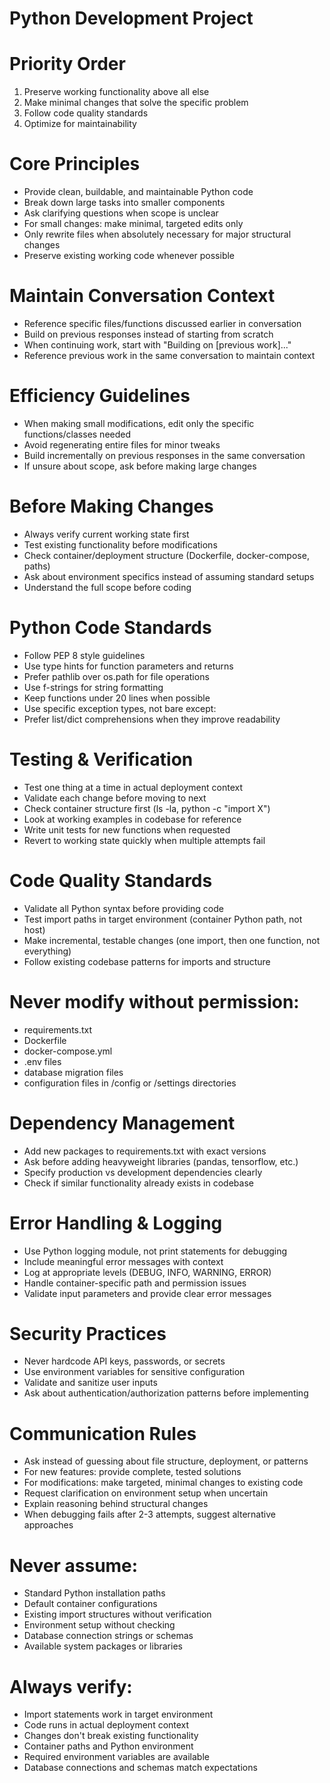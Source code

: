 # Python Development Project

# Priority Order
1. Preserve working functionality above all else
2. Make minimal changes that solve the specific problem
3. Follow code quality standards
4. Optimize for maintainability

# Core Principles
- Provide clean, buildable, and maintainable Python code
- Break down large tasks into smaller components
- Ask clarifying questions when scope is unclear
- For small changes: make minimal, targeted edits only
- Only rewrite files when absolutely necessary for major structural changes
- Preserve existing working code whenever possible

# Maintain Conversation Context
- Reference specific files/functions discussed earlier in conversation
- Build on previous responses instead of starting from scratch
- When continuing work, start with "Building on [previous work]..."
- Reference previous work in the same conversation to maintain context

# Efficiency Guidelines
- When making small modifications, edit only the specific functions/classes needed
- Avoid regenerating entire files for minor tweaks
- Build incrementally on previous responses in the same conversation
- If unsure about scope, ask before making large changes

# Before Making Changes
- Always verify current working state first
- Test existing functionality before modifications
- Check container/deployment structure (Dockerfile, docker-compose, paths)
- Ask about environment specifics instead of assuming standard setups
- Understand the full scope before coding

# Python Code Standards
- Follow PEP 8 style guidelines
- Use type hints for function parameters and returns
- Prefer pathlib over os.path for file operations
- Use f-strings for string formatting
- Keep functions under 20 lines when possible
- Use specific exception types, not bare except:
- Prefer list/dict comprehensions when they improve readability

# Testing & Verification
- Test one thing at a time in actual deployment context
- Validate each change before moving to next
- Check container structure first (ls -la, python -c "import X")
- Look at working examples in codebase for reference
- Write unit tests for new functions when requested
- Revert to working state quickly when multiple attempts fail

# Code Quality Standards
- Validate all Python syntax before providing code
- Test import paths in target environment (container Python path, not host)
- Make incremental, testable changes (one import, then one function, not everything)
- Follow existing codebase patterns for imports and structure

# Never modify without permission:
- requirements.txt
- Dockerfile
- docker-compose.yml
- .env files
- database migration files
- configuration files in /config or /settings directories

# Dependency Management
- Add new packages to requirements.txt with exact versions
- Ask before adding heavyweight libraries (pandas, tensorflow, etc.)
- Specify production vs development dependencies clearly
- Check if similar functionality already exists in codebase

# Error Handling & Logging
- Use Python logging module, not print statements for debugging
- Include meaningful error messages with context
- Log at appropriate levels (DEBUG, INFO, WARNING, ERROR)
- Handle container-specific path and permission issues
- Validate input parameters and provide clear error messages

# Security Practices
- Never hardcode API keys, passwords, or secrets
- Use environment variables for sensitive configuration
- Validate and sanitize user inputs
- Ask about authentication/authorization patterns before implementing

# Communication Rules
- Ask instead of guessing about file structure, deployment, or patterns
- For new features: provide complete, tested solutions
- For modifications: make targeted, minimal changes to existing code
- Request clarification on environment setup when uncertain
- Explain reasoning behind structural changes
- When debugging fails after 2-3 attempts, suggest alternative approaches

# Never assume:
- Standard Python installation paths
- Default container configurations
- Existing import structures without verification
- Environment setup without checking
- Database connection strings or schemas
- Available system packages or libraries

# Always verify:
- Import statements work in target environment
- Code runs in actual deployment context
- Changes don't break existing functionality
- Container paths and Python environment
- Required environment variables are available
- Database connections and schemas match expectations